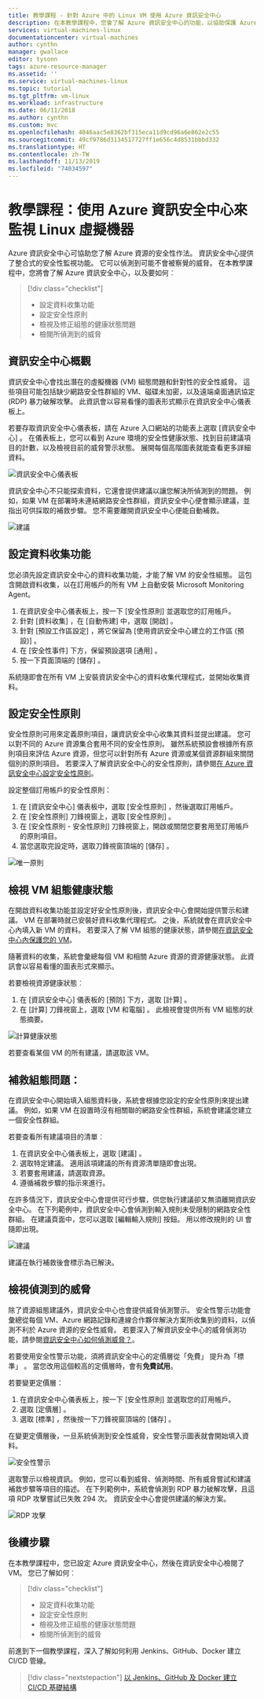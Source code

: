 ```yaml
---
title: 教學課程 - 針對 Azure 中的 Linux VM 使用 Azure 資訊安全中心
description: 在本教學課程中，您會了解 Azure 資訊安全中心的功能，以協助保護 Azure 中的 Linux 虛擬機器。
services: virtual-machines-linux
documentationcenter: virtual-machines
author: cynthn
manager: gwallace
editor: tysonn
tags: azure-resource-manager
ms.assetid: ''
ms.service: virtual-machines-linux
ms.topic: tutorial
ms.tgt_pltfrm: vm-linux
ms.workload: infrastructure
ms.date: 06/11/2018
ms.author: cynthn
ms.custom: mvc
ms.openlocfilehash: 4046aac5e8362bf315eca11d9cd96a6e862e2c55
ms.sourcegitcommit: 49cf9786d3134517727ff1e656c4d8531bbbd332
ms.translationtype: HT
ms.contentlocale: zh-TW
ms.lasthandoff: 11/13/2019
ms.locfileid: "74034597"
---
```

# <a name="tutorial-use-azure-security-center-to-monitor-linux-virtual-machines"></a>教學課程：使用 Azure 資訊安全中心來監視 Linux 虛擬機器

Azure 資訊安全中心可協助您了解 Azure 資源的安全性作法。 資訊安全中心提供了整合式的安全性監視功能。 它可以偵測到可能不會被察覺的威脅。 在本教學課程中，您將會了解 Azure 資訊安全中心，以及要如何︰
 
> [!div class="checklist"]
> * 設定資料收集功能
> * 設定安全性原則
> * 檢視及修正組態的健康狀態問題
> * 檢閱所偵測到的威脅

## <a name="security-center-overview"></a>資訊安全中心概觀

資訊安全中心會找出潛在的虛擬機器 (VM) 組態問題和針對性的安全性威脅。 這些項目可能包括缺少網路安全性群組的 VM、磁碟未加密，以及遠端桌面通訊協定 (RDP) 暴力破解攻擊。 此資訊會以容易看懂的圖表形式顯示在資訊安全中心儀表板上。

若要存取資訊安全中心儀表板，請在 Azure 入口網站的功能表上選取 [資訊安全中心]  。 在儀表板上，您可以看到 Azure 環境的安全性健康狀態、找到目前建議項目的計數，以及檢視目前的威脅警示狀態。 展開每個高階圖表就能查看更多詳細資料。

![資訊安全中心儀表板](./media/tutorial-azure-security/asc-dash.png)

資訊安全中心不只能探索資料，它還會提供建議以讓您解決所偵測到的問題。 例如，如果 VM 在部署時未連結網路安全性群組，資訊安全中心便會顯示建議，並指出可供採取的補救步驟。 您不需要離開資訊安全中心便能自動補救。  

![建議](./media/tutorial-azure-security/recommendations.png)

## <a name="set-up-data-collection"></a>設定資料收集功能

您必須先設定資訊安全中心的資料收集功能，才能了解 VM 的安全性組態。 這包含開啟資料收集，以在訂用帳戶的所有 VM 上自動安裝 Microsoft Monitoring Agent。

1. 在資訊安全中心儀表板上，按一下 [安全性原則]  並選取您的訂用帳戶。 
2. 針對 [資料收集]  ，在 [自動佈建]  中，選取 [開啟]  。
3. 針對 [預設工作區設定]  ，將它保留為 [使用資訊安全中心建立的工作區 (預設)]  。
4. 在 [安全性事件]  下方，保留預設選項 [通用]  。
4. 按一下頁面頂端的 [儲存]  。 

系統隨即會在所有 VM 上安裝資訊安全中心的資料收集代理程式，並開始收集資料。 

## <a name="set-up-a-security-policy"></a>設定安全性原則

安全性原則可用來定義原則項目，讓資訊安全中心收集其資料並提出建議。 您可以對不同的 Azure 資源集合套用不同的安全性原則。 雖然系統預設會根據所有原則項目來評估 Azure 資源，但您可以針對所有 Azure 資源或某個資源群組來關閉個別的原則項目。 若要深入了解資訊安全中心的安全性原則，請參閱[在 Azure 資訊安全中心設定安全性原則](../../security-center/security-center-policies.md)。 

設定整個訂用帳戶的安全性原則：

1. 在 [資訊安全中心] 儀表板中，選取 [安全性原則]  ，然後選取訂用帳戶。
2. 在 [安全性原則]  刀鋒視窗上，選取 [安全性原則]  。 
3. 在 [安全性原則 - 安全性原則]  刀鋒視窗上，開啟或關閉您要套用至訂用帳戶的原則項目。
4. 當您選取完設定時，選取刀鋒視窗頂端的 [儲存]  。 

![唯一原則](./media/tutorial-azure-security/unique-policy.png)

## <a name="view-vm-configuration-health"></a>檢視 VM 組態健康狀態

在開啟資料收集功能並設定好安全性原則後，資訊安全中心會開始提供警示和建議。 VM 在部署時就已安裝好資料收集代理程式。 之後，系統就會在資訊安全中心內填入新 VM 的資料。 若要深入了解 VM 組態的健康狀態，請參閱[在資訊安全中心內保護您的 VM](../../security-center/security-center-virtual-machine-protection.md)。 

隨著資料的收集，系統會彙總每個 VM 和相關 Azure 資源的資源健康狀態。 此資訊會以容易看懂的圖表形式來顯示。 

若要檢視資源健康狀態︰

1.  在 [資訊安全中心] 儀表板的 [預防]  下方，選取 [計算]  。 
2.  在 [計算]  刀鋒視窗上，選取 [VM 和電腦]  。 此檢視會提供所有 VM 組態的狀態摘要。

![計算健康狀態](./media/tutorial-azure-security/compute-health.png)

若要查看某個 VM 的所有建議，請選取該 VM。 

## <a name="remediate-configuration-issues"></a>補救組態問題：

在資訊安全中心開始填入組態資料後，系統會根據您設定的安全性原則來提出建議。 例如，如果 VM 在設置時沒有相關聯的網路安全性群組，系統會建議您建立一個安全性群組。 

若要查看所有建議項目的清單︰ 

1. 在資訊安全中心儀表板上，選取 [建議]  。
2. 選取特定建議。 適用該項建議的所有資源清單隨即會出現。
3. 若要套用建議，請選取資源。 
4. 遵循補救步驟的指示來進行。 

在許多情況下，資訊安全中心會提供可行步驟，供您執行建議卻又無須離開資訊安全中心。 在下列範例中，資訊安全中心會偵測到輸入規則未受限制的網路安全性群組。 在建議頁面中，您可以選取 [編輯輸入規則]  按鈕。 用以修改規則的 UI 會隨即出現。 

![建議](./media/tutorial-azure-security/remediation.png)

建議在執行補救後會標示為已解決。 

## <a name="view-detected-threats"></a>檢視偵測到的威脅

除了資源組態建議外，資訊安全中心也會提供威脅偵測警示。 安全性警示功能會彙總從每個 VM、Azure 網路記錄和連線合作夥伴解決方案所收集到的資料，以偵測不利於 Azure 資源的安全性威脅。 若要深入了解資訊安全中心的威脅偵測功能，請參閱[資訊安全中心如何偵測威脅？](../../security-center/security-center-alerts-overview.md#detect-threats)。

若要使用安全性警示功能，須將資訊安全中心的定價層從「免費」  提升為「標準」  。 當您改用這個較高的定價層時，會有**免費試用**。 

若要變更定價層：  

1. 在資訊安全中心儀表板上，按一下 [安全性原則]  並選取您的訂用帳戶。
2. 選取 [定價層]  。
3. 選取 [標準]  ，然後按一下刀鋒視窗頂端的 [儲存]  。


在變更定價層後，一旦系統偵測到安全性威脅，安全性警示圖表就會開始填入資料。

![安全性警示](./media/tutorial-azure-security/security-alerts.png)

選取警示以檢視資訊。 例如，您可以看到威脅、偵測時間、所有威脅嘗試和建議補救步驟等項目的描述。 在下列範例中，系統會偵測到 RDP 暴力破解攻擊，且這項 RDP 攻擊嘗試已失敗 294 次。 資訊安全中心會提供建議的解決方案。

![RDP 攻擊](./media/tutorial-azure-security/rdp-attack.png)

## <a name="next-steps"></a>後續步驟
在本教學課程中，您已設定 Azure 資訊安全中心，然後在資訊安全中心檢閱了 VM。 您已了解如何︰

> [!div class="checklist"]
> * 設定資料收集功能
> * 設定安全性原則
> * 檢視及修正組態的健康狀態問題
> * 檢閱所偵測到的威脅

前進到下一個教學課程，深入了解如何利用 Jenkins、GitHub、Docker 建立 CI/CD 管線。

> [!div class="nextstepaction"]
> [以 Jenkins、GitHub 及 Docker 建立 CI/CD 基礎結構](tutorial-jenkins-github-docker-cicd.md)

